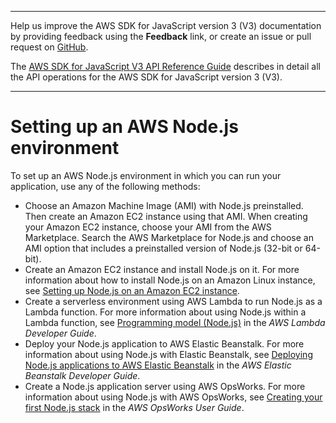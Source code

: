 --------

Help us improve the AWS SDK for JavaScript version 3 \(V3\) documentation by providing feedback using the **Feedback** link, or create an issue or pull request on [GitHub](https://github.com/awsdocs/aws-sdk-for-javascript-v3)\.

 The [AWS SDK for JavaScript V3 API Reference Guide](https://docs.aws.amazon.com/AWSJavaScriptSDK/v3/latest/index.html) describes in detail all the API operations for the AWS SDK for JavaScript version 3 \(V3\)\.

--------

# Setting up an AWS Node\.js environment<a name="setting-up-node"></a>

To set up an AWS Node\.js environment in which you can run your application, use any of the following methods:
+ Choose an Amazon Machine Image \(AMI\) with Node\.js preinstalled\. Then create an Amazon EC2 instance using that AMI\. When creating your Amazon EC2 instance, choose your AMI from the AWS Marketplace\. Search the AWS Marketplace for Node\.js and choose an AMI option that includes a preinstalled version of Node\.js \(32\-bit or 64\-bit\)\.
+ Create an Amazon EC2 instance and install Node\.js on it\. For more information about how to install Node\.js on an Amazon Linux instance, see [Setting up Node\.js on an Amazon EC2 instance](setting-up-node-on-ec2-instance.md)\.
+ Create a serverless environment using AWS Lambda to run Node\.js as a Lambda function\. For more information about using Node\.js within a Lambda function, see [Programming model \(Node\.js\)](https://docs.aws.amazon.com/lambda/latest/dg/programming-model.html) in the *AWS Lambda Developer Guide*\.
+ Deploy your Node\.js application to AWS Elastic Beanstalk\. For more information about using Node\.js with Elastic Beanstalk, see [Deploying Node\.js applications to AWS Elastic Beanstalk](https://docs.aws.amazon.com/elasticbeanstalk/latest/dg/create_deploy_nodejs.html) in the *AWS Elastic Beanstalk Developer Guide*\. 
+ Create a Node\.js application server using AWS OpsWorks\. For more information about using Node\.js with AWS OpsWorks, see [Creating your first Node\.js stack](https://docs.aws.amazon.com/opsworks/latest/userguide/gettingstarted-node.html) in the *AWS OpsWorks User Guide*\.